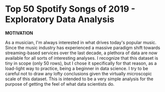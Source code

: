 # Top 50 Spotify Songs of 2019 - Exploratory Data Analysis

**MOTIVATION**

As a musician, I'm always interested in what drives today's popular music. Since the music industry has experienced a massive paradigm shift towards streaming-based services over the last decade, a plethora of data are now available for all sorts of interesting analyses. I recognize that this dataset is tiny in scope (only 50 rows), but I chose it specifically for that reason, as a load-light way to practice, being a beginner in data science. I try to be careful not to draw any lofty conclusions given the virtually microscopic scale of this dataset. This is intended to be a very simple analysis for the purpose of getting the feel of what data scientists do.